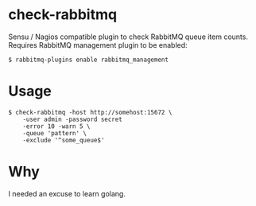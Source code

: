 check-rabbitmq
==============

Sensu / Nagios compatible plugin to check RabbitMQ queue item counts. 
Requires RabbitMQ management plugin to be enabled:

	$ rabbitmq-plugins enable rabbitmq_management


Usage
=====

	$ check-rabbitmq -host http://somehost:15672 \
		-user admin -password secret 
		-error 10 -warn 5 \
		-queue 'pattern' \
		-exclude '^some_queue$'

Why
===
I needed an excuse to learn golang.
